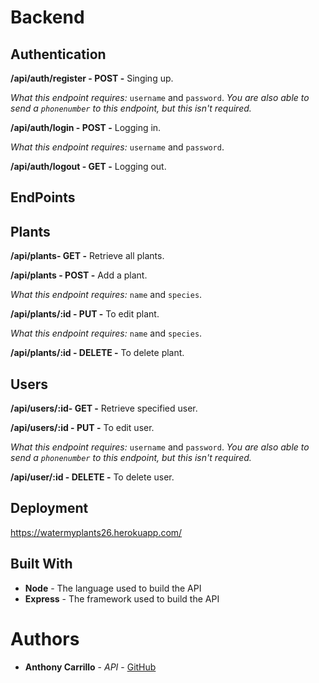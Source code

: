 # Backend

## Authentication

**/api/auth/register - POST -** Singing up.

*What this endpoint requires:* `username` and `password`.
*You are also able to send a `phonenumber` to this endpoint, but this isn't required.*

**/api/auth/login - POST -** Logging in.

*What this endpoint requires:* `username` and `password`.

**/api/auth/logout - GET -** Logging out.

## EndPoints

## Plants

**/api/plants- GET -** Retrieve all plants.


**/api/plants - POST -** Add a plant.

*What this endpoint requires:* `name` and `species`.


**/api/plants/:id - PUT -** To edit plant.

*What this endpoint requires:* `name` and `species`.

**/api/plants/:id - DELETE -** To delete plant.

## Users

**/api/users/:id- GET -** Retrieve specified user.

**/api/users/:id - PUT -** To edit user.

*What this endpoint requires:* `username` and `password`.
*You are also able to send a `phonenumber` to this endpoint, but this isn't required.*

**/api/user/:id - DELETE -** To delete user.

## Deployment

https://watermyplants26.herokuapp.com/

## Built With

* **Node** - The language used to build the API
* **Express** - The framework used to build the API


# Authors

* **Anthony Carrillo** - *API* - [GitHub](https://github.com/anthony2698)

